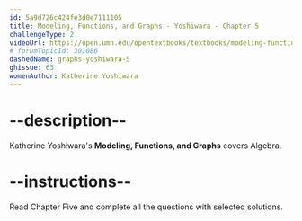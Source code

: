 ```yaml
---
id: 5a9d726c424fe3d0e7111105
title: Modeling, Functions, and Graphs - Yoshiwara - Chapter 5
challengeType: 2
videoUrl: https://open.umn.edu/opentextbooks/textbooks/modeling-functions-and-graphs
# forumTopicId: 301086
dashedName: graphs-yoshiwara-5
ghissue: 63
womenAuthor: Katherine Yoshiwara 
---
```


# --description--

Katherine Yoshiwara's __Modeling, Functions, and Graphs__ covers Algebra.

# --instructions--

Read Chapter Five and complete all the questions with selected solutions.